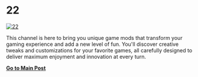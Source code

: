 22
===========================================================

  
  
[![22](11 "22")](00)

  

  

This channel is here to bring you unique game mods that transform your gaming experience and add a new level of fun. You'll discover creative tweaks and customizations for your favorite games, all carefully designed to deliver maximum enjoyment and innovation at every turn.

  

**[Go to Main Post](00)**